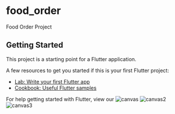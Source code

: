 # food_order

Food Order Project

## Getting Started

This project is a starting point for a Flutter application.

A few resources to get you started if this is your first Flutter project:

- [Lab: Write your first Flutter app](https://flutter.dev/docs/get-started/codelab)
- [Cookbook: Useful Flutter samples](https://flutter.dev/docs/cookbook)

For help getting started with Flutter, view our
![canvas](https://user-images.githubusercontent.com/74570275/154814021-89c62faf-ea79-46bc-a8a4-6a04f204ba89.png)
![canvas2](https://user-images.githubusercontent.com/74570275/154814028-312bd8ca-296e-4f89-a0f8-519dc056082a.png)
![canvas3](https://user-images.githubusercontent.com/74570275/154814029-ac8c7edb-a06e-449a-bce9-4d9572b0c543.png)

